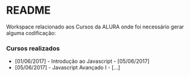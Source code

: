 # README #

Workspace relacionado aos Cursos da ALURA onde foi necessário gerar alguma codificação:

### Cursos realizados ###

* [01/06/2017] - Introdução ao Javascript - [05/06/2017]
* [05/06/2017] - Javascript Avançado I - [...]